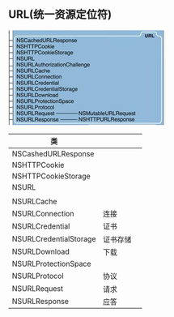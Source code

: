 ## URL(统一资源定位符)
![](/assets/API/FoundationAssets/URLAssets/URL.jpg)

| 类 | | |
|--|--|--|
| NSCashedURLResponse | | |
| NSHTTPCookie| | |
| NSHTTPCookieStorage| | |
| NSURL| | |
| | | |
| NSURLCache| | |
| NSURLConnection| 连接| |
| NSURLCredential| 证书| |
| NSURLCredentialStorage| 证书存储 | |
| NSURLDownload| 下载 | |
| NSURLProtectionSpace| | |
| NSURLProtocol| 协议| |
| NSURLRequest| 请求| |
| NSURLResponse| 应答 | |

